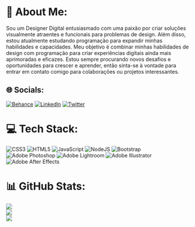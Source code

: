 # 💫 About Me:
Sou um Designer Digital entusiasmado com uma paixão por criar soluções visualmente atraentes e funcionais para problemas de design. Além disso, estou atualmente estudando programação para expandir minhas habilidades e capacidades. Meu objetivo é combinar minhas habilidades de design com programação para criar experiências digitais ainda mais aprimoradas e eficazes. Estou sempre procurando novos desafios e oportunidades para crescer e aprender, então sinta-se à vontade para entrar em contato comigo para colaborações ou projetos interessantes.


## 🌐 Socials:
[![Behance](https://img.shields.io/badge/Behance-1769ff?logo=behance&logoColor=white)](https://behance.net/aemdesigns) [![LinkedIn](https://img.shields.io/badge/LinkedIn-%230077B5.svg?logo=linkedin&logoColor=white)](https://linkedin.com/in/andre-mori) [![Twitter](https://img.shields.io/badge/Twitter-%231DA1F2.svg?logo=Twitter&logoColor=white)](https://twitter.com/dreeiji) 

# 💻 Tech Stack:
![CSS3](https://img.shields.io/badge/css3-%231572B6.svg?style=for-the-badge&logo=css3&logoColor=white) ![HTML5](https://img.shields.io/badge/html5-%23E34F26.svg?style=for-the-badge&logo=html5&logoColor=white) ![JavaScript](https://img.shields.io/badge/javascript-%23323330.svg?style=for-the-badge&logo=javascript&logoColor=%23F7DF1E) ![NodeJS](https://img.shields.io/badge/node.js-6DA55F?style=for-the-badge&logo=node.js&logoColor=white) ![Bootstrap](https://img.shields.io/badge/bootstrap-%23563D7C.svg?style=for-the-badge&logo=bootstrap&logoColor=white) ![Adobe Photoshop](https://img.shields.io/badge/adobephotoshop-%2331A8FF.svg?style=for-the-badge&logo=adobephotoshop&logoColor=white) ![Adobe Lightroom](https://img.shields.io/badge/Adobe%20Lightroom-31A8FF.svg?style=for-the-badge&logo=Adobe%20Lightroom&logoColor=white) ![Adobe Illustrator](https://img.shields.io/badge/adobeillustrator-%23FF9A00.svg?style=for-the-badge&logo=adobeillustrator&logoColor=white) ![Adobe After Effects](https://img.shields.io/badge/Adobe%20After%20Effects-9999FF.svg?style=for-the-badge&logo=Adobe%20After%20Effects&logoColor=white)
# 📊 GitHub Stats:
![](https://github-readme-stats.vercel.app/api?username=dreeiji&theme=tokyonight&hide_border=false&include_all_commits=false&count_private=false)<br/>
![](https://github-readme-streak-stats.herokuapp.com/?user=dreeiji&theme=tokyonight&hide_border=false)<br/>
![](https://github-readme-stats.vercel.app/api/top-langs/?username=dreeiji&theme=tokyonight&hide_border=false&include_all_commits=false&count_private=false&layout=compact)
